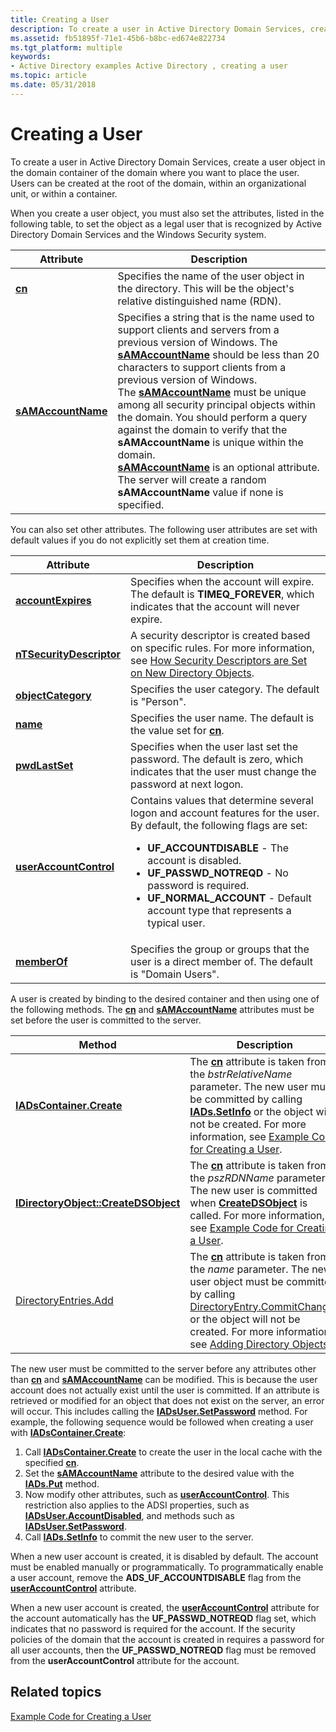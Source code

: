 ```yaml
---
title: Creating a User
description: To create a user in Active Directory Domain Services, create a user object in the domain container of the domain where you want to place the user.
ms.assetid: fb51895f-71e1-45b6-b8bc-ed674e822734
ms.tgt_platform: multiple
keywords:
- Active Directory examples Active Directory , creating a user
ms.topic: article
ms.date: 05/31/2018
---
```


# Creating a User

To create a user in Active Directory Domain Services, create a user object in the domain container of the domain where you want to place the user. Users can be created at the root of the domain, within an organizational unit, or within a container.

When you create a user object, you must also set the attributes, listed in the following table, to set the object as a legal user that is recognized by Active Directory Domain Services and the Windows Security system.



| Attribute                                       | Description                                                                                                                                                                                                                                                                                                                                                                                                                                                                                                                                                                                                                                                                                    |
|-------------------------------------------------|------------------------------------------------------------------------------------------------------------------------------------------------------------------------------------------------------------------------------------------------------------------------------------------------------------------------------------------------------------------------------------------------------------------------------------------------------------------------------------------------------------------------------------------------------------------------------------------------------------------------------------------------------------------------------------------------|
| [**cn**](/windows/desktop/ADSchema/a-cn)                         | Specifies the name of the user object in the directory. This will be the object's relative distinguished name (RDN).<br/>                                                                                                                                                                                                                                                                                                                                                                                                                                                                                                                                                                |
| [**sAMAccountName**](/windows/desktop/ADSchema/a-samaccountname) | Specifies a string that is the name used to support clients and servers from a previous version of Windows. The [**sAMAccountName**](/windows/desktop/ADSchema/a-samaccountname) should be less than 20 characters to support clients from a previous version of Windows.<br/> The [**sAMAccountName**](/windows/desktop/ADSchema/a-samaccountname) must be unique among all security principal objects within the domain. You should perform a query against the domain to verify that the **sAMAccountName** is unique within the domain.<br/> [**sAMAccountName**](/windows/desktop/ADSchema/a-samaccountname) is an optional attribute. The server will create a random **sAMAccountName** value if none is specified.<br/> |



 

You can also set other attributes. The following user attributes are set with default values if you do not explicitly set them at creation time.




| Attribute | Description | 
|-----------|-------------|
| <a href="/windows/desktop/ADSchema/a-accountexpires"><strong>accountExpires</strong></a> | Specifies when the account will expire. The default is <strong>TIMEQ_FOREVER</strong>, which indicates that the account will never expire.<br /> | 
| <a href="/windows/desktop/ADSchema/a-ntsecuritydescriptor"><strong>nTSecurityDescriptor</strong></a> | A security descriptor is created based on specific rules. For more information, see <a href="how-security-descriptors-are-set-on-new-directory-objects.md">How Security Descriptors are Set on New Directory Objects</a>.<br /> | 
| <a href="/windows/desktop/ADSchema/a-objectcategory"><strong>objectCategory</strong></a> | Specifies the user category. The default is "Person".<br /> | 
| <a href="/windows/desktop/ADSchema/a-name"><strong>name</strong></a> | Specifies the user name. The default is the value set for <a href="/windows/desktop/ADSchema/a-cn"><strong>cn</strong></a>.<br /> | 
| <a href="/windows/desktop/ADSchema/a-pwdlastset"><strong>pwdLastSet</strong></a> | Specifies when the user last set the password. The default is zero, which indicates that the user must change the password at next logon.<br /> | 
| <a href="/windows/desktop/ADSchema/a-useraccountcontrol"><strong>userAccountControl</strong></a> | Contains values that determine several logon and account features for the user.<br /> By default, the following flags are set:<br /><ul><li><strong>UF_ACCOUNTDISABLE</strong> - The account is disabled.</li><li><strong>UF_PASSWD_NOTREQD</strong> - No password is required.</li><li><strong>UF_NORMAL_ACCOUNT</strong> - Default account type that represents a typical user.</li></ul> | 
| <a href="/windows/desktop/ADSchema/a-memberof"><strong>memberOf</strong></a> | Specifies the group or groups that the user is a direct member of. The default is "Domain Users".<br /> | 




 

A user is created by binding to the desired container and then using one of the following methods. The [**cn**](/windows/desktop/ADSchema/a-cn) and [**sAMAccountName**](/windows/desktop/ADSchema/a-samaccountname) attributes must be set before the user is committed to the server.



| Method                                                                       | Description                                                                                                                                                                                                                                                                                                                                                                                                        |
|------------------------------------------------------------------------------|--------------------------------------------------------------------------------------------------------------------------------------------------------------------------------------------------------------------------------------------------------------------------------------------------------------------------------------------------------------------------------------------------------------------|
| [**IADsContainer.Create**](/windows/desktop/api/iads/nf-iads-iadscontainer-create)                        | The [**cn**](/windows/desktop/ADSchema/a-cn) attribute is taken from the *bstrRelativeName* parameter. The new user must be committed by calling [**IADs.SetInfo**](/windows/desktop/api/iads/nf-iads-iads-setinfo) or the object will not be created. For more information, see [Example Code for Creating a User](example-code-for-creating-a-user.md).<br/>                                                                                            |
| [**IDirectoryObject::CreateDSObject**](/windows/desktop/api/iads/nf-iads-idirectoryobject-createdsobject) | The [**cn**](/windows/desktop/ADSchema/a-cn) attribute is taken from the *pszRDNName* parameter. The new user is committed when [**CreateDSObject**](/windows/desktop/api/iads/nf-iads-idirectoryobject-createdsobject) is called. For more information, see [Example Code for Creating a User](example-code-for-creating-a-user.md).<br/>                                                                                                                |
| [DirectoryEntries.Add](/dotnet/api/system.directoryservices.directoryentries.add?view=dotnet-plat-ext-3.1)       | The [**cn**](/windows/desktop/ADSchema/a-cn) attribute is taken from the *name* parameter. The new user object must be committed by calling [DirectoryEntry.CommitChanges](/dotnet/api/system.directoryservices.directoryentry.commitchanges#System_DirectoryServices_DirectoryEntry_CommitChanges) or the object will not be created. For more information, see [Adding Directory Objects](/previous-versions/ms180851(v=vs.90)).<br/> |



 

The new user must be committed to the server before any attributes other than [**cn**](/windows/desktop/ADSchema/a-cn) and [**sAMAccountName**](/windows/desktop/ADSchema/a-samaccountname) can be modified. This is because the user account does not actually exist until the user is committed. If an attribute is retrieved or modified for an object that does not exist on the server, an error will occur. This includes calling the [**IADsUser.SetPassword**](/windows/desktop/api/iads/nf-iads-iadsuser-setpassword) method. For example, the following sequence would be followed when creating a user with [**IADsContainer.Create**](/windows/desktop/api/iads/nf-iads-iadscontainer-create):

1.  Call [**IADsContainer.Create**](/windows/desktop/api/iads/nf-iads-iadscontainer-create) to create the user in the local cache with the specified [**cn**](/windows/desktop/ADSchema/a-cn).
2.  Set the [**sAMAccountName**](/windows/desktop/ADSchema/a-samaccountname) attribute to the desired value with the [**IADs.Put**](/windows/desktop/api/iads/nf-iads-iads-put) method.
3.  Now modify other attributes, such as [**userAccountControl**](/windows/desktop/ADSchema/a-useraccountcontrol). This restriction also applies to the ADSI properties, such as [**IADsUser.AccountDisabled**](/windows/desktop/ADSI/iadsuser-property-methods), and methods such as [**IADsUser.SetPassword**](/windows/desktop/api/iads/nf-iads-iadsuser-setpassword).
4.  Call [**IADs.SetInfo**](/windows/desktop/api/iads/nf-iads-iads-setinfo) to commit the new user to the server.

When a new user account is created, it is disabled by default. The account must be enabled manually or programmatically. To programmatically enable a user account, remove the **ADS\_UF\_ACCOUNTDISABLE** flag from the [**userAccountControl**](/windows/desktop/ADSchema/a-useraccountcontrol) attribute.

When a new user account is created, the [**userAccountControl**](/windows/desktop/ADSchema/a-useraccountcontrol) attribute for the account automatically has the **UF\_PASSWD\_NOTREQD** flag set, which indicates that no password is required for the account. If the security policies of the domain that the account is created in requires a password for all user accounts, then the **UF\_PASSWD\_NOTREQD** flag must be removed from the **userAccountControl** attribute for the account.

## Related topics

<dl> <dt>

[Example Code for Creating a User](example-code-for-creating-a-user.md)
</dt> </dl>
